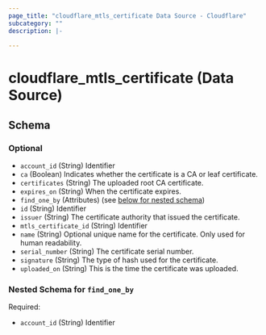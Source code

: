```yaml
---
page_title: "cloudflare_mtls_certificate Data Source - Cloudflare"
subcategory: ""
description: |-
  
---
```


# cloudflare_mtls_certificate (Data Source)




<!-- schema generated by tfplugindocs -->
## Schema

### Optional

- `account_id` (String) Identifier
- `ca` (Boolean) Indicates whether the certificate is a CA or leaf certificate.
- `certificates` (String) The uploaded root CA certificate.
- `expires_on` (String) When the certificate expires.
- `find_one_by` (Attributes) (see [below for nested schema](#nestedatt--find_one_by))
- `id` (String) Identifier
- `issuer` (String) The certificate authority that issued the certificate.
- `mtls_certificate_id` (String) Identifier
- `name` (String) Optional unique name for the certificate. Only used for human readability.
- `serial_number` (String) The certificate serial number.
- `signature` (String) The type of hash used for the certificate.
- `uploaded_on` (String) This is the time the certificate was uploaded.

<a id="nestedatt--find_one_by"></a>
### Nested Schema for `find_one_by`

Required:

- `account_id` (String) Identifier


